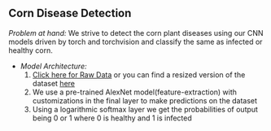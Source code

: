## Corn Disease Detection

*Problem at hand:* We strive to detect the corn plant diseases using our CNN models driven by torch and torchvision and classify the same as infected or healthy corn.
  - *Model Architecture:*
    1. [Click here for Raw Data](https://www.kaggle.com/qramkrishna/corn-leaf-infection-dataset) or you can find a resized version of the dataset [here](https://drive.google.com/file/d/1VX-HhhU6uzY_CgXKKKUeH0Mw5GUfRTC_/view?usp=sharing)
    2. We use a pre-trained AlexNet model(feature-extraction) with customizations in the final layer to make predictions on the dataset
    3. Using a logarithmic softmax layer we get the probabilities of output being 0 or 1 where 0 is healthy and 1 is infected
       

